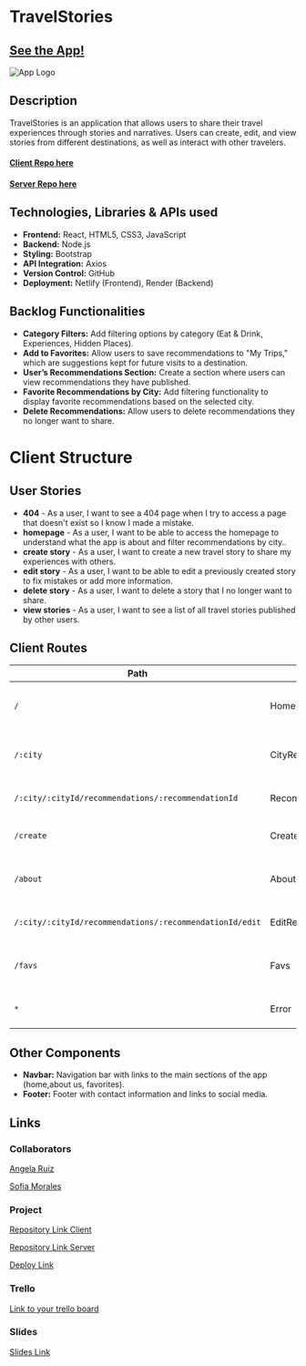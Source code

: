 # TravelStories

## [See the App!](https://travelstories-as.netlify.app/)

![App Logo](your-image-logo-path-or-name)

## Description

TravelStories is an application that allows users to share their travel experiences through stories and narratives. Users can create, edit, and view stories from different destinations, as well as interact with other travelers.

#### [Client Repo here](https://github.com/somorales/Viajes)
#### [Server Repo here](https://github.com/somorales/Viajes-backend)

## Technologies, Libraries & APIs used

- **Frontend:** React, HTML5, CSS3, JavaScript
- **Backend:** Node.js
- **Styling:** Bootstrap
- **API Integration:** Axios
- **Version Control:** GitHub
- **Deployment:** Netlify (Frontend), Render (Backend)

## Backlog Functionalities
- **Category Filters:** Add filtering options by category (Eat & Drink, Experiences, Hidden Places).
- **Add to Favorites:** Allow users to save recommendations to "My Trips," which are suggestions kept for future visits to a destination.
- **User’s Recommendations Section:** Create a section where users can view recommendations they have published.
- **Favorite Recommendations by City:** Add filtering functionality to display favorite recommendations based on the selected city.
- **Delete Recommendations:** Allow users to delete recommendations they no longer want to share.


# Client Structure

## User Stories

- **404** - As a user, I want to see a 404 page when I try to access a page that doesn't exist so I know I made a mistake.
- **homepage** - As a user, I want to be able to access the homepage to understand what the app is about and filter recommendations by city..
- **create story** - As a user, I want to create a new travel story to share my experiences with others.
- **edit story** - As a user, I want to be able to edit a previously created story to fix mistakes or add more information.
- **delete story** - As a user, I want to delete a story that I no longer want to share.
- **view stories** - As a user, I want to see a list of all travel stories published by other users.

## Client Routes

| Path                                                   | Page                   | Components             | Behavior                                                      |
| ------------------------------------------------------ | ---------------------- | ---------------------- | ------------------------------------------------------------- |
| `/`                                                    | HomePage               | Navbar, Footer          | Home page with general information about the app and cities    |
| `/:city`                                               | CityRecommendations     | CityCard, Favs          | Displays recommendations for the selected city                 |
| `/:city/:cityId/recommendations/:recommendationId`     | RecommendationDetails   | RecommendationCard      | Detailed view of a specific recommendation                     |
| `/create`                                              | CreateRecommendation    | RecommendationForm      | Form to create a new travel recommendation                     |
| `/about`                                               | About                  | InfoSection             | Page with information about the app and its purpose            |
| `/:city/:cityId/recommendations/:recommendationId/edit`| EditRecommendation      | EditForm                | Form to edit an existing recommendation                        |
| `/favs`                                                | Favs                   | FavsCard                | Displays recommendations marked as favorites                   |
| `*`                                                    | Error                  | ErrorPage               | Error page when the route doesn't exist                        |

## Other Components

- **Navbar:** Navigation bar with links to the main sections of the app (home,about us, favorites).
- **Footer:** Footer with contact information and links to social media.

## Links

### Collaborators

[Angela Ruiz](https://https://github.com/anruiz-r)

[Sofia Morales](https://github.com/somorales)

### Project

[Repository Link Client](https://github.com/somorales/Viajes)

[Repository Link Server](https://github.com/somorales/Viajes-backend)

[Deploy Link](https://travelstories-as.netlify.app/)

### Trello

[Link to your trello board](https://trello.com/b/H3SqggjI)

### Slides

[Slides Link](https://www.figma.com/board/4sVdUtalSetB9V07HbKqwa/Untitled?node-id=0-1&node-type=canvas&t=LUjbhfQEYBU4J3mw-0)

